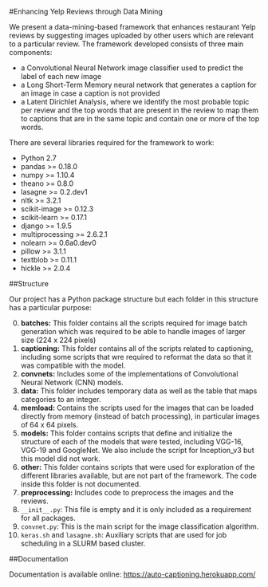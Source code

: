 #Enhancing Yelp Reviews through Data Mining

We present a data-mining-based framework that enhances restaurant Yelp reviews by 
suggesting images uploaded by other users which are relevant to a particular review. 
The framework developed consists of three main components: 
* a Convolutional Neural Network image classifier used to predict the label of each 
new image
* a Long Short-Term Memory neural network that generates a caption for an image in 
case a caption is not provided
* a Latent Dirichlet Analysis, where we identify the most probable topic per review 
and the top words that are present in the review to map them to captions that are in
the same topic and contain one or more of the top words.

There are several libraries required for the framework to work:
* Python 2.7
* pandas >= 0.18.0
* numpy >= 1.10.4
* theano >= 0.8.0
* lasagne >= 0.2.dev1
* nltk >= 3.2.1
* scikit-image >= 0.12.3
* scikit-learn >= 0.17.1
* django >= 1.9.5
* multiprocessing >= 2.6.2.1
* nolearn >= 0.6a0.dev0
* pillow >= 3.1.1
* textblob >= 0.11.1
* hickle >= 2.0.4

##Structure

Our project has a Python package structure but each folder in this structure has a particular
purpose:

0. **batches:** This folder contains all the scripts required for image batch generation which was required to be able to handle images of larger size (224 x 224 pixels)
0. **captioning:** This folder contains all of the scripts related to captioning, including some scripts that wre required to reformat the data so that it was compatible with the model.
0. **convnets:** Includes some of the implementations of Convolutional Neural Network (CNN) models.
0. **data:** This folder includes temporary data as well as the table that maps categories to an integer.
0. **memload:** Contains the scripts used for the images that can be loaded directly from memory (instead of batch processing), in particular images of 64 x 64 pixels.
0. **models:** This folder contains scripts that define and initialize the structure of each of the models that were tested, including VGG-16, VGG-19 and GoogleNet. We also include the script for Inception_v3 but this model did not work.
0. **other:** This folder contains scripts that were used for exploration of the different libraries available, but are not part of the framework. The code inside this folder is not documented.
0. **preprocessing:** Includes code to preprocess the images and the reviews.
0. `__init__.py`: This file is empty and it is only included as a requirement for all packages.
0. `convnet.py`: This is the main script for the image classification algorithm.
0. `keras.sh` and `lasagne.sh`: Auxiliary scripts that are used for job scheduling in a SLURM based cluster.

##Documentation

Documentation is available online: https://auto-captioning.herokuapp.com/
